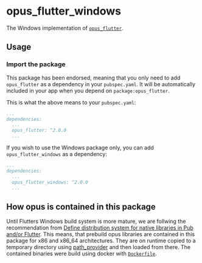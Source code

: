 # opus_flutter_windows

The Windows implementation of [`opus_flutter`][1].

## Usage

### Import the package

This package has been endorsed, meaning that you only need to add `opus_flutter`
as a dependency in your `pubspec.yaml`. It will be automatically included in your app
when you depend on `package:opus_flutter`.

This is what the above means to your `pubspec.yaml`:

```yaml
...
dependencies:
  ...
  opus_flutter: ^2.0.0
  ...
```

If you wish to use the Windows package only, you can add `opus_flutter_windows` as a
dependency:

```yaml
...
dependencies:
  ...
  opus_flutter_windows: ^2.0.0
  ...
```

## How opus is contained in this package
Until Flutters Windows build system is more mature, we are follwing the recommendation from [Define distribution system for native libraries in Pub and/or Flutter](https://github.com/dart-lang/sdk/issues/36712).
This means, that prebuild opus libraries are contained in this package for x86 and x86_64 architectures. They are on runtime copied to a temporary directory using [path_provider](https://pub.dev/packages/path_provider) and then loaded from there. The contained binaries were build using docker with [`Dockerfile`][2].


[1]: ../opus_flutter
[2]: ./Dockerfile